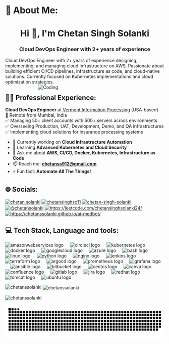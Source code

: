 # 💫 About Me:
<h1 align="center">Hi 👋, I'm Chetan Singh Solanki</h1>
<h3 align="center">Cloud DevOps Engineer with 2+ years of experience</h3>
Cloud DevOps Engineer with 2+ years of experience designing, implementing, and managing cloud infrastructure on AWS. Passionate about building efficient CI/CD pipelines, infrastructure as code, and cloud-native solutions. Currently focused on Kubernetes implementations and cloud optimization strategies.
<img align="right" alt="Coding" width="400" src="https://i.pinimg.com/originals/e8/f4/53/e8f453469a3ec97ecd354df465d73913.gif"/>
<br>

## 👨‍💻 Professional Experience: ##
**Cloud DevOps Engineer** at [Vermont Information Processing](https://www.vtinfo.com/) (USA-based)  
📍 Remote from Mumbai, India  
✅ Managing 50+ client accounts with 500+ servers across environments  
✅ Overseeing Production, UAT, Development, Demo, and QA infrastructures  
✅ Implementing cloud solutions for insurance processing systems

- 🔭 Currently working on **Cloud Infrastructure Automation**
- 🌱 Learning **Advanced Kubernetes and Cloud Security**
- 💬 Ask me about **AWS, CI/CD, Docker, Kubernetes, Infrastructure as Code**
- 📫 Reach me: **chetanss912@gmail.com**
- ⚡ Fun fact: **Automate All The Things!**

## 🌐 Socials:

<p align="left">
<a href="https://dev.to/chetan solanki" target="blank"><img align="center" src="https://raw.githubusercontent.com/rahuldkjain/github-profile-readme-generator/master/src/images/icons/Social/devto.svg" alt="chetan solanki" height="30" width="40" /></a>
<a href="https://twitter.com/chetansinghso11" target="blank"><img align="center" src="https://raw.githubusercontent.com/rahuldkjain/github-profile-readme-generator/master/src/images/icons/Social/twitter.svg" alt="chetansinghso11" height="30" width="40" /></a>
<a href="https://linkedin.com/in/chetan-singh-solanki" target="blank"><img align="center" src="https://raw.githubusercontent.com/rahuldkjain/github-profile-readme-generator/master/src/images/icons/Social/linked-in-alt.svg" alt="chetan-singh-solanki" height="30" width="40" /></a>
<a href="https://medium.com/@chetansolanki" target="blank"><img align="center" src="https://raw.githubusercontent.com/rahuldkjain/github-profile-readme-generator/master/src/images/icons/Social/medium.svg" alt="@chetansolanki" height="30" width="40" /></a>
<a href="https://www.leetcode.com/https://leetcode.com/chetansinghsolanki24/" target="blank"><img align="center" src="https://raw.githubusercontent.com/rahuldkjain/github-profile-readme-generator/master/src/images/icons/Social/leet-code.svg" alt="https://leetcode.com/chetansinghsolanki24/" height="30" width="40" /></a>
<a href="/https://chetanssolanki.github.io/ai-medbot/" target="blank"><img align="center" src="https://raw.githubusercontent.com/rahuldkjain/github-profile-readme-generator/master/src/images/icons/Social/rss.svg" alt="https://chetanssolanki.github.io/ai-medbot/" height="30" width="40" /></a>
</p>

<h2 align="left">💻 Tech Stack, Language and tools:</h2>
<div align="left">
  <img src="https://github.com/piyushsachdeva/piyushsachdeva/assets/40286378/8c9e2b9c-fd9f-48ed-af6e-ae9d347dd96e" height="40" alt="amazonwebservices logo"  />
  <img width="12" />
  <img src="https://cdn.jsdelivr.net/gh/devicons/devicon/icons/circleci/circleci-plain.svg" height="40" alt="circleci logo"  />
  <img width="12" />
  <img src="https://cdn.jsdelivr.net/gh/devicons/devicon/icons/kubernetes/kubernetes-plain.svg" height="40" alt="kubernetes logo"  />
  <img width="12" />
  <img src="https://cdn.jsdelivr.net/gh/devicons/devicon/icons/docker/docker-plain-wordmark.svg" height="40" alt="docker logo"  />
  <img width="12" />
  <img src="https://cdn.jsdelivr.net/gh/devicons/devicon/icons/googlecloud/googlecloud-original.svg" height="40" alt="googlecloud logo"  />
  <img width="12" />
  <img src="https://cdn.jsdelivr.net/gh/devicons/devicon/icons/azure/azure-original.svg" height="40" alt="azure logo"  />
  <img width="12" />
  <img src="https://cdn.jsdelivr.net/gh/devicons/devicon/icons/bash/bash-original.svg" height="40" alt="bash logo"  />
  <img width="12" />
  <img src="https://cdn.jsdelivr.net/gh/devicons/devicon/icons/linux/linux-original.svg" height="40" alt="linux logo"  />
  <img width="12" />
  <img src="https://cdn.jsdelivr.net/gh/devicons/devicon/icons/python/python-original.svg" height="40" alt="python logo"  />
  <img width="12" />
  <img src="https://cdn.jsdelivr.net/gh/devicons/devicon/icons/nginx/nginx-original.svg" height="40" alt="nginx logo"  />
  <img width="12" />
  <img src="https://cdn.jsdelivr.net/gh/devicons/devicon/icons/jenkins/jenkins-line.svg" height="40" alt="jenkins logo"  />
  <img width="12" />
  <img src="https://cdn.jsdelivr.net/gh/devicons/devicon/icons/terraform/terraform-original.svg" height="40" alt="terraform logo"  />
  <img width="12" />
  <img src="https://cdn.jsdelivr.net/gh/devicons/devicon/icons/argocd/argocd-original.svg" height="40" alt="argocd logo"  />
  <img width="12" />
  <img src="https://cdn.jsdelivr.net/gh/devicons/devicon/icons/prometheus/prometheus-original.svg" height="40" alt="prometheus logo"  />
  <img width="12" />
  <img src="https://cdn.jsdelivr.net/gh/devicons/devicon/icons/grafana/grafana-original.svg" height="40" alt="grafana logo"  />
  <img width="12" />
  <img src="https://cdn.jsdelivr.net/gh/devicons/devicon/icons/ansible/ansible-original.svg" height="40" alt="ansible logo"  />
  <img width="12" />
  <img src="https://cdn.jsdelivr.net/gh/devicons/devicon/icons/bitbucket/bitbucket-original.svg" height="40" alt="bitbucket logo"  />
  <img width="12" />
  <img src="https://cdn.jsdelivr.net/gh/devicons/devicon/icons/centos/centos-original.svg" height="40" alt="centos logo"  />
  <img width="12" />
  <img src="https://cdn.jsdelivr.net/gh/devicons/devicon/icons/canva/canva-original.svg" height="40" alt="canva logo"  />
  <img width="12" />
  <img src="https://cdn.jsdelivr.net/gh/devicons/devicon/icons/confluence/confluence-original.svg" height="40" alt="confluence logo"  />
  <img width="12" />
  <img src="https://cdn.jsdelivr.net/gh/devicons/devicon/icons/gitlab/gitlab-original.svg" height="40" alt="gitlab logo"  />
  <img width="12" />
  <img src="https://cdn.jsdelivr.net/gh/devicons/devicon/icons/jira/jira-original.svg" height="40" alt="jira logo"  />
  <img width="12" />
  <img src="https://cdn.jsdelivr.net/gh/devicons/devicon/icons/redhat/redhat-original.svg" height="40" alt="redhat logo"  />
  <img width="12" />
  <img src="https://cdn.jsdelivr.net/gh/devicons/devicon/icons/tomcat/tomcat-original.svg" height="40" alt="tomcat logo"  />
  <img width="12" />
  <img src="https://cdn.jsdelivr.net/gh/devicons/devicon/icons/ubuntu/ubuntu-plain.svg" height="40" alt="ubuntu logo"  />
</div>

<p><img align="left" src="https://github-readme-stats.vercel.app/api/top-langs?username=chetanssolanki&show_icons=true&locale=en&layout=compact" alt="chetanssolanki" /></p>

<p>&nbsp;<img align="center" src="https://github-readme-stats.vercel.app/api?username=chetanssolanki&show_icons=true&locale=en" alt="chetanssolanki" /></p>

<p><img align="center" src="https://github-readme-streak-stats.herokuapp.com/?user=chetanssolanki&" alt="chetanssolanki" /></p>

![Snake animation](https://raw.githubusercontent.com/platane/snk/output/github-contribution-grid-snake.svg) <br/>
